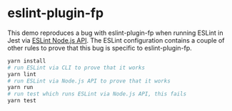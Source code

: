 # eslint-plugin-fp

This demo reproduces a bug with eslint-plugin-fp when running ESLint in Jest via [ESLint Node.js API](https://eslint.org/docs/developer-guide/nodejs-api). The ESLint configuration contains a couple of other rules to prove that this bug is specific to eslint-plugin-fp.

```sh
yarn install
# run ESLint via CLI to prove that it works
yarn lint
# run ESLint via Node.js API to prove that it works
yarn run
# run test which runs ESLint via Node.js API, this fails
yarn test
```
